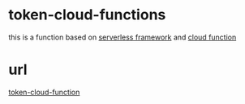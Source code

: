 # token-cloud-functions

this is a function based on [serverless framework](https://www.serverless.com/) and [cloud function]()

# url
[token-cloud-function](https://us-central1-radiant-mason-279208.cloudfunctions.net/token-cloud-functions)